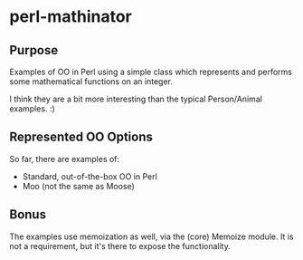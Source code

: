 perl-mathinator
===============

## Purpose

Examples of OO in Perl using a simple class which represents and performs some mathematical
functions on an integer.

I think they are a bit more interesting than the typical Person/Animal examples. :)

## Represented OO Options

So far, there are examples of:

* Standard, out-of-the-box OO in Perl
* Moo (not the same as Moose)

## Bonus

The examples use memoization as well, via the (core) Memoize module. It is not a requirement,
but it's there to expose the functionality.